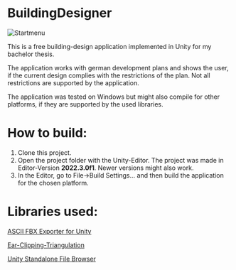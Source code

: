 # BuildingDesigner
![Startmenu](https://github.com/Skaleee/BuildingDesigner/assets/78816681/9deb7041-571a-4397-935a-9abf0d53b05d)

This is a free building-design application implemented in Unity for my bachelor thesis. 

The application works with german development plans and shows the user, if the current design complies with the restrictions of the plan. Not all restrictions are supported by the application.

The application was tested on Windows but might also compile for other platforms, if they are supported by the used libraries.

# How to build:
1. Clone this project.
2. Open the project folder with the Unity-Editor. The project was made in Editor-Version __2022.3.0f1__. Newer versions might also work.
3. In the Editor, go to File->Build Settings... and then build the application for the chosen platform.

# Libraries used:
[ASCII FBX Exporter for Unity](https://github.com/KellanHiggins/AsciiFBXExporterForUnity) 

[Ear-Clipping-Triangulation](https://github.com/SebLague/Ear-Clipping-Triangulation)

[Unity Standalone File Browser](https://github.com/gkngkc/UnityStandaloneFileBrowser)
